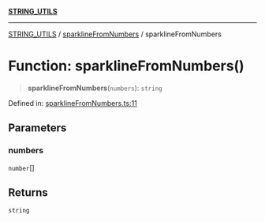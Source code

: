 [**STRING_UTILS**](../../README.md)

***

[STRING_UTILS](../../README.md) / [sparklineFromNumbers](../README.md) / sparklineFromNumbers

# Function: sparklineFromNumbers()

> **sparklineFromNumbers**(`numbers`): `string`

Defined in: [sparklineFromNumbers.ts:11](https://github.com/dailker/everyutil/blob/8f300660b66ac2494c2be96f685de3b5cdab8ba1/src/string/sparklineFromNumbers.ts#L11)

## Parameters

### numbers

`number`[]

## Returns

`string`
